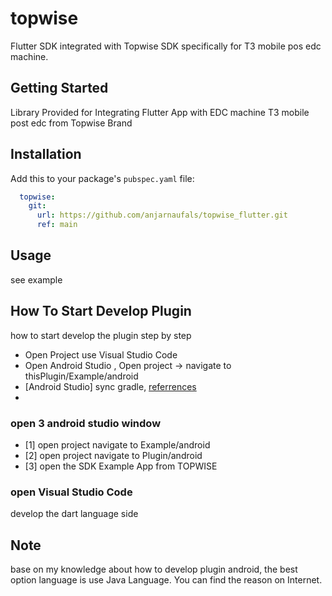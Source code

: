 
# topwise

Flutter SDK integrated with Topwise SDK specifically for T3 mobile pos edc machine.

## Getting Started

Library Provided for Integrating Flutter App with EDC machine T3 mobile post edc from Topwise Brand

## Installation

Add this to your package's `pubspec.yaml` file:

```yaml
  topwise:
    git:
      url: https://github.com/anjarnaufals/topwise_flutter.git
      ref: main
```

## Usage

see example

## How To Start Develop Plugin

how to start develop the plugin step by step
 - Open Project use Visual Studio Code
 - Open Android Studio , Open project -> navigate to thisPlugin/Example/android
 - [Android Studio] sync gradle,  [referrences ](https://docs.flutter.dev/packages-and-plugins/developing-packages#edit-plugin-package)
 - 
### open 3 android studio window
 - [1] open project navigate to Example/android
 - [2] open project navigate to Plugin/android
 - [3] open the SDK Example App from TOPWISE 

### open Visual Studio Code
develop the dart language side

## Note
base on my knowledge about how to develop plugin android, the best option language is use Java Language.
You can find the reason on Internet.
